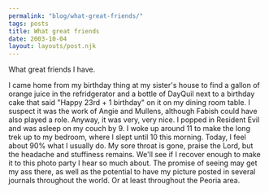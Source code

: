 ```yaml
---
permalink: "blog/what-great-friends/"
tags: posts
title: What great friends
date: 2003-10-04
layout: layouts/post.njk
---
```


What great friends I have. 

I came home from my birthday thing at my sister's house to find a gallon of orange juice in the refridgerator and a bottle of DayQuil next to a birthday cake that said "Happy 23rd + 1 birthday" on it on my dining room table. I suspect it was the work of Angie and Mullens, although Fabish could have also played a role. Anyway, it was very, very nice. I popped in Resident Evil and was asleep on my couch by 9. I woke up around 11 to make the long trek up to my bedroom, where I slept until 10 this morning. Today, I feel about 90% what I usually do. My sore throat is gone, praise the Lord, but the headache and stuffiness remains. We'll see if I recover enough to make it to this photo party I hear so much about. The promise of seeing may get my ass there, as well as the potential to have my picture posted in several journals throughout the world. Or at least throughout the Peoria area.